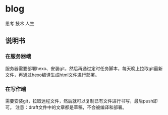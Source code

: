 # blog
思考
技术
人生

## 说明书
### 在服务器端
服务器需要部署hexo、安装git，然后再通过定时任务脚本，每天晚上拉取git最新文件，再通过hexo编译生成html文件进行部署。

### 在写作端
需要安装git，拉取远程文件，然后就可以复制已有文件进行书写，最后push即可。
注意：draft文件中的文章都是草稿，不会被编译和部署。